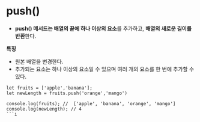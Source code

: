 push()
===
- **push() 메서드는 배열의 끝에 하나 이상의 요소**를 추가하고, **배열의 새로운 길이를 반환**한다.

**특징**
- 원본 배열을 변경한다.
- 추가되는 요소는 하나 이상의 요소일 수 있으며 여러 개의 요소를 한 번에 추가할 수 있다.

```
let fruits = ['apple','banana'];
let newLength = fruits.push('orange','mango')

console.log(fruits); //  ['apple', 'banana', 'orange', 'mango']
console.log(newLength); // 4
```i